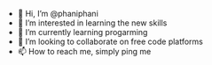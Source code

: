 - 👋 Hi, I’m @phaniphani
- 👀 I’m interested in learning the new skills
- 🌱 I’m currently learning progarming
- 💞️ I’m looking to collaborate on free code platforms
- 📫 How to reach me, simply ping me

<!---
phaniphani/phaniphani is a ✨ special ✨ repository because its `README.md` (this file) appears on your GitHub profile.
You can click the Preview link to take a look at your changes.
--->
